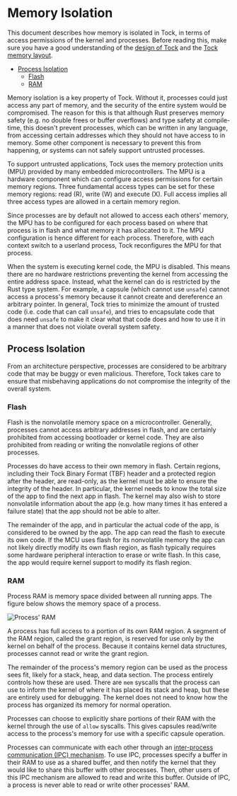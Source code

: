Memory Isolation
=============

This document describes how memory is isolated in Tock, in terms of access
permissions of the kernel and processes.  Before reading this, make sure you
have a good understanding of the [design of Tock](Design.md) and the [Tock
memory layout](Memory_Layout.md).

<!-- npm i -g markdown-toc; markdown-toc -i Memory_Isolation.md -->

<!-- toc -->

<!-- Build table of contents with tools/toc.sh -->

- [Process Isolation](#process-isolation)
  - [Flash](#flash)
  - [RAM](#ram)

<!-- tocstop -->

Memory isolation is a key property of Tock. Without it, processes could just
access any part of memory, and the security of the entire system would be
compromised. The reason for this is that although Rust preserves memory safety (e.g. no double frees or
buffer overflows) and type safety at compile-time, this doesn't prevent
processes, which can be written in any language, from accessing certain
addresses which they should not have access to in memory. Some other component
is necessary to prevent this from happening, or systems can not safely support
untrusted processes.

To support untrusted applications, Tock uses the memory protection units (MPU)
provided by many embedded microcontrollers. The MPU is a hardware component
which can configure access permissions for certain memory regions. Three
fundamental access types can be set for these memory regions: read (R), write
(W) and execute (X). Full access implies all three access types are allowed in a
certain memory region.

Since processes are by default not allowed to access each others' memory, the MPU
has to be configured for each process based on where that process is in flash
and what memory it has allocated to it. The MPU configuration is hence
different for each process. Therefore, with each context switch to a userland
process, Tock reconfigures the MPU for that process.

When the system is executing kernel code, the MPU is disabled. This means there
are no hardware restrictions preventing the kernel from accessing the entire
address space. Instead, what the kernel can do is restricted by the
Rust type system. For example, a capsule (which cannot use `unsafe`) cannot access
a process's memory because it cannot create and dereference an arbitrary
pointer. In general, Tock tries to minimize the amount of trusted code (i.e.
code that can call `unsafe`), and tries to encapsulate code that does need
`unsafe` to make it clear what that code does and how to use it in a manner that
does not violate overall system safety.


## Process Isolation

From an architecture perspective, processes are considered to be arbitrary code
that may be buggy or even malicious. Therefore, Tock takes care to ensure that
misbehaving applications do not compromise the integrity of the overall system.

### Flash

Flash is the nonvolatile memory space on a microcontroller. Generally, processes
cannot access arbitrary addresses in flash, and are certainly prohibited from
accessing bootloader or kernel code. They are also prohibited from reading or
writing the nonvolatile regions of other processes.

Processes do have access to their own memory in flash. Certain regions,
including their Tock Binary Format (TBF) header and a protected region after the
header, are read-only, as the kernel must be able to ensure the integrity of the
header. In particular, the kernel needs to know the total size of the app to find
the next app in flash. The kernel may also wish to store nonvolatile information
about the app (e.g. how many times it has entered a failure state) that the app
should not be able to alter.

The remainder of the app, and in particular the actual code of the app, is
considered to be owned by the app. The app can read the flash to execute its own
code. If the MCU uses flash for its nonvolatile memory the app can not likely
directly modify its own flash region, as flash typically requires some hardware
peripheral interaction to erase or write flash. In this case, the app would
require kernel support to modify its flash region.


### RAM

Process RAM is memory space divided between all running apps. The figure below
shows the memory space of a process.

![Process' RAM](processram.png)

A process has full access to a portion of its own RAM region. A segment of the
RAM region, called the grant region, is reserved for use only by the kernel on
behalf of the process. Because it contains kernel data structures, processes
cannot read or write the grant region.

The remainder of the process's memory region can be used as the process sees
fit, likely for a stack, heap, and data section. The process entirely controls
how these are used. There are `mem` syscalls that the process can use to inform
the kernel of where it has placed its stack and heap, but these are entirely
used for debugging. The kernel does not need to know how the process has
organized its memory for normal operation.

Processes can choose to explicitly share portions of their RAM with the kernel
through the use of `allow` syscalls. This gives capsules read/write access to
the process's memory for use with a specific capsule operation.

Processes can communicate with each other through an [inter-process
communication (IPC) mechanism](https://book.tockos.org/tutorials/05_ipc.html).
To use IPC, processes specify a buffer in their RAM to use as a shared buffer,
and then notify the kernel that they would like to share this buffer with other
processes. Then, other users of this IPC mechanism are allowed to read and write
this buffer. Outside of IPC, a process is never able to read or write other
processes' RAM.
